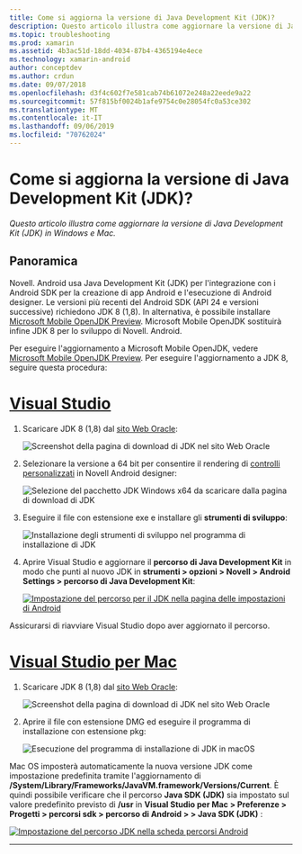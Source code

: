 ```yaml
---
title: Come si aggiorna la versione di Java Development Kit (JDK)?
description: Questo articolo illustra come aggiornare la versione di Java Development Kit (JDK) in Windows e Mac.
ms.topic: troubleshooting
ms.prod: xamarin
ms.assetid: 4b3ac51d-18dd-4034-87b4-4365194e4ece
ms.technology: xamarin-android
author: conceptdev
ms.author: crdun
ms.date: 09/07/2018
ms.openlocfilehash: d3f4c602f7e581cab74b61072e248a22eede9a22
ms.sourcegitcommit: 57f815bf0024b1afe9754c0e28054fc0a53ce302
ms.translationtype: MT
ms.contentlocale: it-IT
ms.lasthandoff: 09/06/2019
ms.locfileid: "70762024"
---
```

# <a name="how-do-i-update-the-java-development-kit-jdk-version"></a>Come si aggiorna la versione di Java Development Kit (JDK)?

_Questo articolo illustra come aggiornare la versione di Java Development Kit (JDK) in Windows e Mac._

## <a name="overview"></a>Panoramica

Novell. Android usa Java Development Kit (JDK) per l'integrazione con i Android SDK per la creazione di app Android e l'esecuzione di Android designer. Le versioni più recenti del Android SDK (API 24 e versioni successive) richiedono JDK 8 (1,8). In alternativa, è possibile installare [Microsoft Mobile OpenJDK Preview](~/android/get-started/installation/openjdk.md). Microsoft Mobile OpenJDK sostituirà infine JDK 8 per lo sviluppo di Novell. Android.

Per eseguire l'aggiornamento a Microsoft Mobile OpenJDK, vedere [Microsoft Mobile OpenJDK Preview](~/android/get-started/installation/openjdk.md). Per eseguire l'aggiornamento a JDK 8, seguire questa procedura:

# <a name="visual-studiotabwindows"></a>[Visual Studio](#tab/windows)

1. Scaricare JDK 8 (1,8) dal [sito Web Oracle](https://www.oracle.com/technetwork/java/javase/downloads/index.html):

    ![Screenshot della pagina di download di JDK nel sito Web Oracle](update-jdk-images/image1.png)

2. Selezionare la versione a 64 bit per consentire il rendering di [controlli personalizzati](https://github.com/xamarin/release-notes-archive/blob/master/release-notes/vs/xamarin.vs_4/xamarin.vs_4.2/index.md#androiddesignercustomcontrols) in Novell Android designer:

    ![Selezione del pacchetto JDK Windows x64 da scaricare dalla pagina di download di JDK](update-jdk-images/image2.png)

3. Eseguire il file con estensione exe e installare gli **strumenti di sviluppo**:

    ![Installazione degli strumenti di sviluppo nel programma di installazione di JDK](update-jdk-images/image3.png)

4. Aprire Visual Studio e aggiornare il **percorso di Java Development Kit** in modo che punti al nuovo JDK in **strumenti > opzioni > Novell > Android Settings > percorso di Java Development Kit**:

    [![Impostazione del percorso per il JDK nella pagina delle impostazioni di Android](update-jdk-images/image4-sml.png)](update-jdk-images/image4.png#lightbox)

Assicurarsi di riavviare Visual Studio dopo aver aggiornato il percorso.

# <a name="visual-studio-for-mactabmacos"></a>[Visual Studio per Mac](#tab/macos)

1. Scaricare JDK 8 (1,8) dal [sito Web Oracle](https://www.oracle.com/technetwork/java/javase/downloads/index.html):

    ![Screenshot della pagina di download di JDK nel sito Web Oracle](update-jdk-images/image1.png)

2. Aprire il file con estensione DMG ed eseguire il programma di installazione con estensione pkg:

    ![Esecuzione del programma di installazione di JDK in macOS](update-jdk-images/image5.png)

Mac OS imposterà automaticamente la nuova versione JDK come impostazione predefinita tramite l'aggiornamento di **/System/Library/Frameworks/JavaVM.framework/Versions/Current**. È quindi possibile verificare che il percorso **Java SDK (JDK)** sia impostato sul valore predefinito previsto di **/usr** in **Visual Studio per Mac > Preferenze > Progetti > percorsi sdk > percorso di Android > > Java SDK (JDK)** :

[![Impostazione del percorso JDK nella scheda percorsi Android](update-jdk-images/image6-sml.png)](update-jdk-images/image6.png#lightbox)

-----

